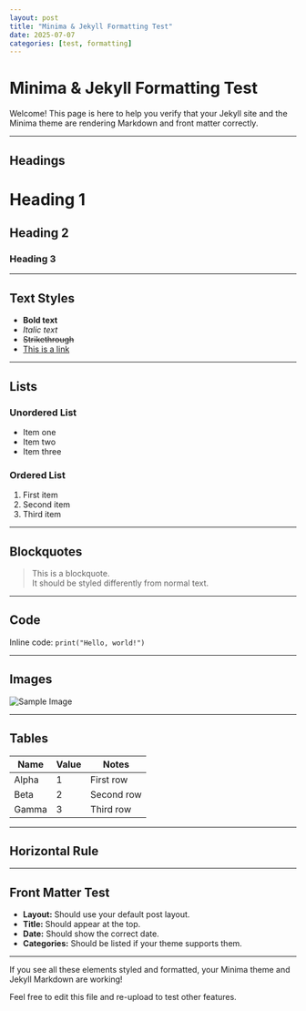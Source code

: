 ```yaml
---
layout: post
title: "Minima & Jekyll Formatting Test"
date: 2025-07-07
categories: [test, formatting]
---
```


# Minima & Jekyll Formatting Test

Welcome! This page is here to help you verify that your Jekyll site and the Minima theme are rendering Markdown and front matter correctly.

---

## Headings

# Heading 1
## Heading 2
### Heading 3

---

## Text Styles

- **Bold text**
- *Italic text*
- ~~Strikethrough~~
- [This is a link](https://www.example.com)

---

## Lists

### Unordered List

- Item one
- Item two
- Item three

### Ordered List

1. First item
2. Second item
3. Third item

---

## Blockquotes

> This is a blockquote.  
> It should be styled differently from normal text.

---

## Code

Inline code: `print("Hello, world!")`

---

## Images

![Sample Image](https://via.placeholder.com/150 "Placeholder Image")

---

## Tables

| Name      | Value   | Notes         |
|-----------|---------|--------------|
| Alpha     | 1       | First row    |
| Beta      | 2       | Second row   |
| Gamma     | 3       | Third row    |

---

## Horizontal Rule

---

## Front Matter Test

- **Layout:** Should use your default post layout.
- **Title:** Should appear at the top.
- **Date:** Should show the correct date.
- **Categories:** Should be listed if your theme supports them.

---

If you see all these elements styled and formatted, your Minima theme and Jekyll Markdown are working!

Feel free to edit this file and re-upload to test other features.
